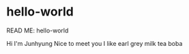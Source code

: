 # hello-world
READ ME: hello-world 


Hi 
I'm Junhyung
Nice to meet you 
I like earl grey milk tea boba
